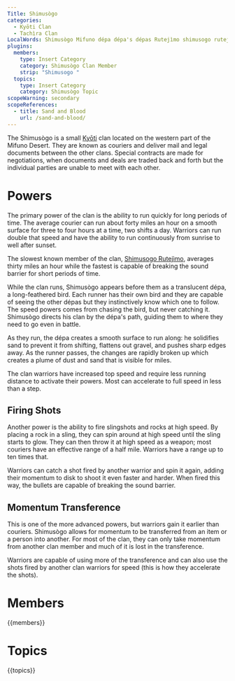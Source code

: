 ```yaml
---
Title: Shimusògo
categories:
  - Kyōti Clan
  - Tachìra Clan
LocalWords: Shimusògo Mifuno dépa dépa's dépas Rutejìmo shimusogo rutejìmo
plugins:
  members:
    type: Insert Category
    category: Shimusògo Clan Member
    strip: "Shimusogo "
  topics:
    type: Insert Category
    category: Shimusògo Topic
scopeWarning: secondary
scopeReferences:
  - title: Sand and Blood
    url: /sand-and-blood/
---
```


The Shimusògo is a small [Kyōti](/kyōti/) clan located on the western part of the Mifuno Desert. They are known as couriers and deliver mail and legal documents between the other clans. Special contracts are made for negotiations, when documents and deals are traded back and forth but the individual parties are unable to meet with each other.

# Powers

The primary power of the clan is the ability to run quickly for long periods of time. The average courier can run about forty miles an hour on a smooth surface for three to four hours at a time, two shifts a day. Warriors can run double that speed and have the ability to run continuously from sunrise to well after sunset.

The slowest known member of the clan, [Shimusogo Rutejìmo](/shimusogo-rutejìmo/), averages thirty miles an hour while the fastest is capable of breaking the sound barrier for short periods of time.

While the clan runs, Shimusògo appears before them as a translucent dépa, a long-feathered bird. Each runner has their own bird and they are capable of seeing the other dépas but they instinctively know which one to follow. The speed powers comes from chasing the bird, but never catching it. Shimusògo directs his clan by the dépa's path, guiding them to where they need to go even in battle.

As they run, the dépa creates a smooth surface to run along: he solidifies sand to prevent it from shifting, flattens out gravel, and pushes sharp edges away. As the runner passes, the changes are rapidly broken up which creates a plume of dust and sand that is visible for miles.

The clan warriors have increased top speed and require less running distance to activate their powers. Most can accelerate to full speed in less than a step.

## Firing Shots

Another power is the ability to fire slingshots and rocks at high speed. By placing a rock in a sling, they can spin around at high speed until the sling starts to glow. They can then throw it at high speed as a weapon; most couriers have an effective range of a half mile. Warriors have a range up to ten times that.

Warriors can catch a shot fired by another warrior and spin it again, adding their momentum to disk to shoot it even faster and harder. When fired this way, the bullets are capable of breaking the sound barrier.

## Momentum Transference

This is one of the more advanced powers, but warriors gain it earlier than couriers. Shimusògo allows for momentum to be transferred from an item or a person into another. For most of the clan, they can only take momentum from another clan member and much of it is lost in the transference.

Warriors are capable of using more of the transference and can also use the shots fired by another clan warriors for speed (this is how they accelerate the shots).

# Members

{{members}}

# Topics

{{topics}}
